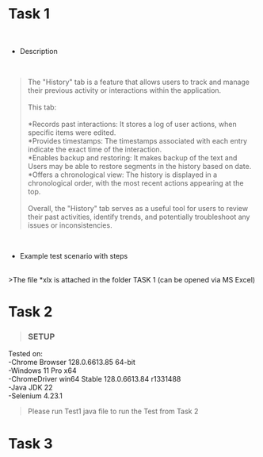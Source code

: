 # Task 1

<br>

* Description
<br>

>The "History" tab is a feature that allows users to track and manage their previous activity or interactions within the application.
><br><br>This tab: <br><br>
*Records past interactions: It stores a log of user actions,  when specific items were edited. <br>
*Provides timestamps: The timestamps associated with each entry indicate the exact time of the interaction. <br>
*Enables backup and restoring: It makes backup of the text and Users may be able to restore segments in the history based on date. <br>
*Offers a chronological view: The history is displayed in a chronological order, with the most recent actions appearing at the top. <br>
<br>Overall, the "History" tab serves as a useful tool for users to review their past activities, identify trends, and potentially troubleshoot any issues or inconsistencies.
<br>

* Example test scenario with steps
<br>
>The file *xlx is attached in the folder TASK 1  (can be opened via MS Excel)


# Task 2

>### SETUP 

Tested on:  <br>
-Chrome Browser  128.0.6613.85 64-bit   <br>
-Windows 11 Pro x64  <br>
-ChromeDriver win64 Stable 128.0.6613.84  r1331488	  <br>
-Java JDK 22  <br>
-Selenium 4.23.1

>Please run Test1 java file to run the Test from Task 2


# Task 3
